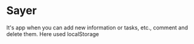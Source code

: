 # Sayer
It's app when you can add new information or tasks, etc., comment and delete them. Here used localStorage
